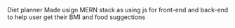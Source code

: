 Diet planner
Made usign MERN stack as using js for front-end and back-end to help user get their BMI and food suggections 
